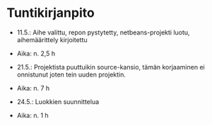 # Tuntikirjanpito

* 11.5.: Aihe valittu, repon pystytetty, netbeans-projekti luotu, aihemäärittely kirjoitettu
- Aika: n. 2,5 h

* 21.5.: Projektista puuttuikin source-kansio, tämän korjaaminen ei onnistunut joten tein uuden projektin.
- Aika: n. 7 h

* 24.5.: Luokkien suunnittelua
- Aika: n. 1 h
